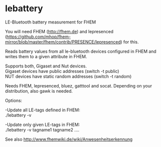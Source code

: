 # lebattery
LE-Bluetooth battery measurement for FHEM


You will need FHEM (http://fhem.de) and lepresenced (https://github.com/mhop/fhem-mirror/blob/master/fhem/contrib/PRESENCE/lepresenced) for this.

Reads battery values from all le-bluetooth devices configured in FHEM and writes them to a given attribute in FHEM.

Supports both, Gigaset and Nut devices.<br>
Gigaset devices have public addresses (switch -t public)<br>
NUT devices have static random addresses (switch -t random)<br>

Needs FHEM, lepresenced, bluez, gatttool and socat. Depending on your distribution, also gawk is needed.

Options:

-Update all LE-tags defined in FHEM:<br>
./lebattery -v

-Update only given LE-tags in FHEM:<br>
./lebattery -v tagname1 tagname2 ....

See also http://www.fhemwiki.de/wiki/Anwesenheitserkennung
